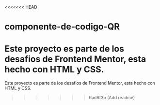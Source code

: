 <<<<<<< HEAD
# componente-de-codigo-QR
Este proyecto es parte de los desafios de Frontend Mentor, esta hecho con HTML y CSS.
=======
Este proyecto es parte de los desafios de Frontend Mentor, esta hecho con HTML y CSS.
>>>>>>> 6ad8f3b (Add readme)
